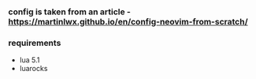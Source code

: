 ### config is taken from an article - https://martinlwx.github.io/en/config-neovim-from-scratch/

### requirements

* lua 5.1
* luarocks
